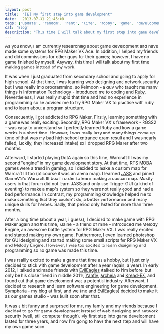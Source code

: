 ```yaml
---
layout: post
title:  "[E] My first step into game development"
date:   2013-07-31 21:45:00
tags: ['update', 'random', 'rant', 'life', 'hobby', 'game', 'development', 'English']
cat: 'Blog'
description: "This time I will talk about my first step into game development."
---
```


As you know, I am currently researching about game development and have made 
some systems for RPG Maker VX Ace. In addition, I helped my friends and did 
commissions for other guys for their games; however, I have no game finished by 
myself. Anyway, this time I will talk about my first time making games instead of 
my work.

It was when I just graduated from secondary school and going to apply for high school. At that time, 
I was learning web designing and network security but I was really into programming, so [Keimoon](http://bunbunmaru.net/) - a guy who taught me many things in Information Technology - 
introduced me to coding and [Ruby](http://en.wikipedia.org/wiki/Ruby_%28programming_language%29). Nevertheless, I was really 
stupid that time and had no experience in programming so he advised me to try RPG Maker VX to practise with ruby and to 
learn about a program structure.

Consequently, I got addicted to RPG Maker. Firstly, learning something with a game was really exciting. Secondly, 
RPG Maker VX's framework - RGSS2 - was easy to understand so I perfectly learned Ruby and how a game works in 
a short time. However, I was really lazy and many things come up (one of that was my bad high school entrance exam result and 
I was nearly failed, luckily, they increased intake) so I dropped RPG Maker after two months.

Afterward, I started playing DotA again so this time, Warcraft III was my second "engine" in 
my game development story. At that time, RTS MOBA games were a trend in gaming, so I decided to 
make a custom map for Warcraft III too (of course it was an arena map). I learned [JASS](http://en.wikipedia.org/wiki/JASS) 
and joined GameVN's Warcraft III box in order to learn making a custom map. Mostly users in that forum did not learn
JASS and only use Trigger GUI (a kind of eventing) to make a map's system so they were not really good and 
had a bad performance. In contrast, my programming knowledge helped me to make something that they couldn't do, 
a better performance and many unique skills for heroes. Sadly, that period only lasted for more than three months.

After a long time (about a year, i guess), I decided to make game with RPG Maker again and this time, Klaine - a friend of mine - 
introduced me Melody Engine, an awesome battle system for RPG Maker VX. I was really excited and started making my own game. Furthermore, 
I even learned photoshop for GUI designing and started making some small scripts for RPG Maker VX and Melody Engine. However, 
I was too excited to learn designing and programming so no game was made this time. 

I was reallly excited to make a game that time as a hobby, but I just only decided to stick with 
game development after a year (again, a year). In early 2012, I talked and made friends with [EvilEagles](http://sg.linkedin.com/in/hungvupixel/) (talked to him 
before, but only be his close friend in middle 2011), [Yanfly](http://yanflychannel.wordpress.com/), [Archeia](http://ph.linkedin.com/in/archeia/) and [Kread-EX](http://grimoirecastle.wordpress.com/), and found out that 
game development was a potential industry. Afterward, I decided to research and learn software 
engineering for game development. [Symphoria](http://symphonyan.org) - my blog at first, and we (me and EvilEagles) decided to make it 
as our games studio - was built soon after that.

It was a bit funny and surprised for me, my family and my friends because I decided to go for 
game development instead of web designing and network security (well, still computer though). 
My first step into game development lasted for three years, and now I'm going to have the next step 
and will have my own game soon.
